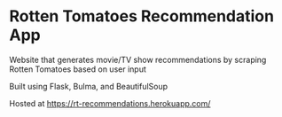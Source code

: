 # Rotten Tomatoes Recommendation App

Website that generates movie/TV show recommendations by scraping Rotten Tomatoes based on user input

Built using Flask, Bulma, and BeautifulSoup

Hosted at https://rt-recommendations.herokuapp.com/
